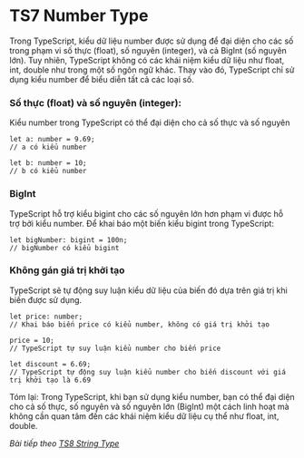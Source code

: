 # TS7 Number Type
Trong TypeScript, kiểu dữ liệu number được sử dụng để đại diện cho các số trong phạm vi số thực (float), số nguyên (integer), và cả BigInt (số nguyên lớn). Tuy nhiên, TypeScript không có các khái niệm kiểu dữ liệu như float, int, double như trong một số ngôn ngữ khác. Thay vào đó, TypeScript chỉ sử dụng kiểu number để biểu diễn tất cả các loại số.

### Số thực (float) và số nguyên (integer): 

Kiểu number trong TypeScript có thể đại diện cho cả số thực và số nguyên

```
let a: number = 9.69; 
// a có kiểu number

let b: number = 10; 
// b có kiểu number
```

### BigInt

TypeScript hỗ trợ kiểu bigint cho các số nguyên lớn hơn phạm vi được hỗ trợ bởi kiểu number. Để khai báo một biến kiểu bigint trong TypeScript:

```
let bigNumber: bigint = 100n; 
// bigNumber có kiểu bigint
```

### Không gán giá trị khởi tạo 

TypeScript sẽ tự động suy luận kiểu dữ liệu của biến đó dựa trên giá trị khi biến được sử dụng.

```
let price: number; 
// Khai báo biến price có kiểu number, không có giá trị khởi tạo

price = 10; 
// TypeScript tự suy luận kiểu number cho biến price

let discount = 6.69; 
// TypeScript tự động suy luận kiểu number cho biến discount với giá trị khởi tạo là 6.69
```

Tóm lại:  Trong TypeScript, khi bạn sử dụng kiểu number, bạn có thể đại diện cho cả số thực, số nguyên và số nguyên lớn (BigInt) một cách linh hoạt mà không cần quan tâm đến các khái niệm kiểu dữ liệu cụ thể như float, int, double.

*Bài tiếp theo [TS8 String Type](/session/session_007_ts_string.md)*